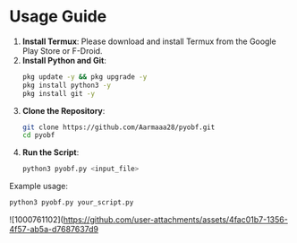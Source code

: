# Usage Guide

1. **Install Termux**: Please download and install Termux from the Google Play Store or F-Droid.
2. **Install Python and Git**:
    ```bash
    pkg update -y && pkg upgrade -y
    pkg install python3 -y
    pkg install git -y
    ```
3. **Clone the Repository**:
    ```bash
    git clone https://github.com/Aarmaaa28/pyobf.git
    cd pyobf
    ```
4. **Run the Script**:
    ```bash
    python3 pyobf.py <input_file>
    ```

Example usage:
```bash
python3 pyobf.py your_script.py
```
![1000761102](https://github.com/user-attachments/assets/4fac01b7-1356-4f57-ab5a-d7687637d9
